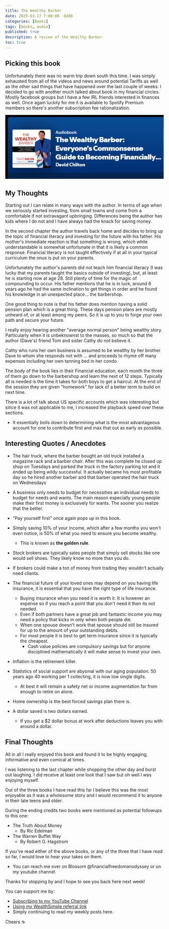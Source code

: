 ```yaml
---
title: The Wealthy Barber
date: 2025-03-17 7:00:00 -0400
categories: [Books]
tags: [books, audio]
published: true
description: A review of the Wealthy Barber
toc: true
---
```


## Picking this book

Unfortunately there was no warm trip down south this time. I was simply exhausted from all of the videos and news around potential Tariffs as well as the other sad things that have happened over the last couple of weeks. I decided to go with another much talked about book in my financial circles. Mostly facebook groups but I have a few IRL friends interested in finances as well. Once again luckily for me it is available to Spotify Premium members so there's another subscription fee rationalization.

![wealthy barber cover](/assets/2025/2025-03-17-wealthy-barber.PNG)

## My Thoughts

Starting out I can relate in many ways with the author. In terms of age when we seriously started investing, from small towns and come from a comfortable if not extravagant upbringing. Differences being the author has kids where I do not and I have always had the knack for saving money. 

In the second chapter the author travels back home and decides to bring up the topic of financial literacy and investing for the future with his father. His mother's immediate reaction is that something is wrong, which while understandable is somewhat unfortunate in that it is likely a common response. Financial literacy is not taught effectively if at all in your typical curriculum the onus is put on your parents.

Unfortunately the author's parents did not teach him financial literacy (I was lucky that my parents taught the basics outside of investing), but, at least he is starting now at age 28. Still plenty of time for the magic of compounding to occur. His father mentions that he is in luck, around 6 years ago he had the same inclination to get things in order and he found his knowledge in an unexpected place... the barbershop.

One good thing to note is that his father does mention having a solid pension plan which is a great thing. These days pension plans are mostly unheard of, or at least among my peers. So it is up to you to forge your own path and secure your future.

I really enjoy hearing another "average normal person" being wealthy story. Particularly when it is unbeknownst to the masses, so much so that the author (Dave's) friend Tom and sister Cathy do not believe it.

Cathy who runs her own business is assumed to be wealthy by her brother Dave to whom she responds not with ... and proceeds to rhyme off many expenses including her own tanning bed in her condo.

The body of the book lies in their Financial education, each month the three of them go down to the barbershop and learn the next of 12 steps.
Typically all is needed is the time it takes for both boys to get a haircut. At the end of the session they are given "homework" for lack of a better term to build on next time.

There is a lot of talk about US specific accounts which was interesting but since it was not applicable to me, I increased the playback speed over these sections.
  - It essentially boils down to determining what is the most advantageous account for one to contribute first and max that out as early as possible.

## Interesting Quotes / Anecdotes

- The hair truck, where the barber bought an old truck installed a magazine rack and a barber chair. After this was complete he closed up shop on Tuesdays and parked the truck in the factory parking lot and it ended up being wildy successful. It actually became his most profitable day so he hired another barber and that barber operated the hair truck on Wednesdays

- A business only needs to budget for necessities an individual needs to budget for needs and wants. The main reason especially young people make their first money is exclusively for wants. The sooner you realize that the better.

- "Pay yourself first" once again pops up in this book.

- Simply saving 10% of your income, which after a few months you won't even notice, is 50% of what you need to ensure you become wealthy.
  - This is known as **the golden rule**.

- Stock brokers are typically sales people that simply sell stocks like one would sell shoes. They likely know no more than you do.

- If brokers could make a ton of money from trading they wouldn't actually need clients.

- The financial future of your loved ones may depend on you having life insurance, it is essential that you have the right type of life insurance.
  - Buying insurance when you need it is worth it. It is however an expense so if you reach a point that you don't need it then its not needed.
  - Even if both partners have a great job and fantastic income you may need a policy that kicks in only when both people die.
  - When one spouse doesn't work that spouse should still be insured for up to the amount of your outstanding debts.
  - For most people it is best to get term insurance since it is typically the cheapest.
    - Cash value policies are compulsory savings but for anyone disciplined mathematically it will make sense to invest your own.

- Inflation is the retirement killer.

- Statistics of social support are abysmal with our aging population. 50 years ago 40 working per 1 collecting, it is now low single digits.
  - At best it will remain a safety net or income augmentation far from enough to retire on alone.

- Home ownership is the best forced savings plan there is.

- A dollar saved is two dollars earned.
  - If you get a $2 dollar bonus at work after deductions leaves you with around a dollar.

## Final Thoughts

All in all I really enjoyed this book and found it to be highly engaging, informative and even comical at times.

I was listening to the last chapter while shopping the other day and burst out laughing. I did receive at least one look that I saw but oh well I was enjoying myself.

Out of the three books I have read this far I believe this was the most enjoyable as it was a wholesome story and I would recommend it to anyone in their late teens and older.

During the ending credits two books were mentioned as potential followups to this one:
- The Truth About Money
  - By Ric Edelman
- The Warren Buffet Way
  - By Robert G. Hagstrom

If you've read either of the above books, or any of the three that I have read so far, I would love to hear your takes on them.
- You can reach me over on Blossom @financialfreedomanodyssey or on my youtube channel.

Thanks for stopping by and I hope to see you back here next week!

You can support me by:
- [Subscribing to my YouTube Channel](https://www.youtube.com/@FinancialFreedomAnOdyssey?sub_confirmation=1)
- [Using my WealthSimple referral link](https://my.wealthsimple.com/app/public/trade-referral-signup?code=VUGTXQ)
- Simply continuing to read my weekly posts here.

Cheers ☕
